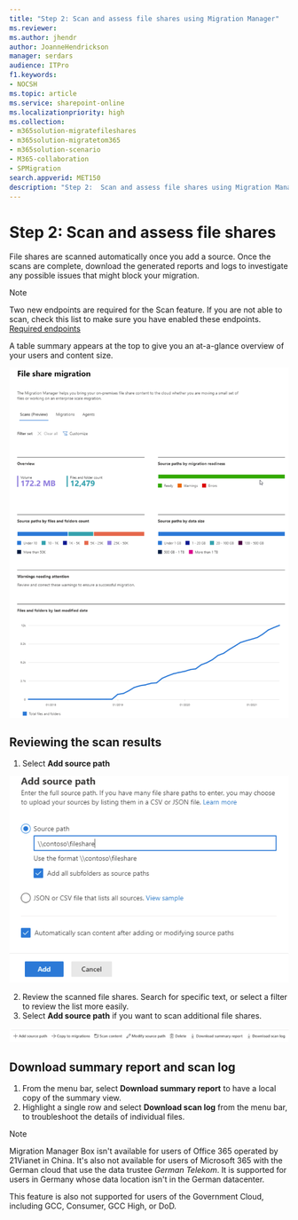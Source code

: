 ```yaml
---
title: "Step 2: Scan and assess file shares using Migration Manager"
ms.reviewer: 
ms.author: jhendr
author: JoanneHendrickson
manager: serdars
audience: ITPro
f1.keywords:
- NOCSH
ms.topic: article
ms.service: sharepoint-online
ms.localizationpriority: high
ms.collection:
- m365solution-migratefileshares
- m365solution-migratetom365
- m365solution-scenario
- M365-collaboration
- SPMigration
search.appverid: MET150
description: "Step 2:  Scan and assess file shares using Migration Manager."
---
```


# Step 2: Scan and assess file shares


File shares are scanned automatically once you add a source. Once the scans are complete, download the generated reports and logs to investigate any possible issues that might block your migration.

>[!Note]
>Two new endpoints are required for the Scan feature. If you are not able to scan, check this list to make sure you have enabled these endpoints. [Required endpoints](./sharepointmigration/mm-prerequisites#required-endpoints)

A table summary appears at the top to give you an at-a-glance overview of your users and content size.

![file share scan summary ](media/mm-fileshare-scan-data-table-summary.png)

## Reviewing the scan results

1. Select **Add source path**

![add sourcepath task](media/mm-fileshare-add-sourcepath-task.png)

2. Review the scanned file shares. Search for specific text, or select a filter to review the list more easily.
1. Select **Add source path** if you want to scan additional file shares.

![fileshare scan list](media/mm-fileshare-scan-list.png)

## Download summary report and scan log

1. From the menu bar, select **Download summary report** to have a local copy of the summary view.
2. Highlight a single row and select  **Download scan log** from the menu bar, to troubleshoot the details of individual files. 

>[!NOTE]
>Migration Manager Box isn't available for users of Office 365 operated by 21Vianet in China. It's also not available for users of Microsoft 365 with the German cloud that use the data trustee *German Telekom*. It is supported for users in Germany whose data location isn't in the German datacenter.
>
> This feature is also not supported for users of the Government Cloud, including GCC, Consumer, GCC High, or DoD.